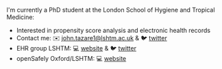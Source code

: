 
I'm currently a PhD student at the London School of Hygiene and Tropical Medicine:
- Interested in propensity score analysis and electronic health records
- Contact me: :envelope: john.tazare1@lshtm.ac.uk & :bird: [twitter](https://twitter.com/johntstats)
- EHR group LSHTM: :computer: [website](https://www.lshtm.ac.uk/research/centres-projects-groups/electronic-health-records) & :bird: [twitter](https://twitter.com/ehr_lshtm)
- openSafely Oxford/LSHTM: :computer: [website](https://opensafely.org/research/)

